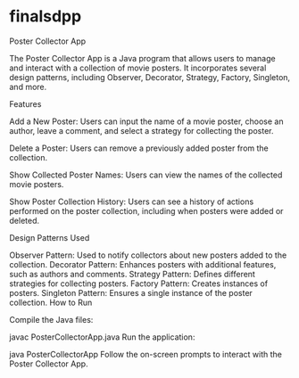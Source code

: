 # finalsdpp
Poster Collector App

The Poster Collector App is a Java program that allows users to manage and interact with a collection of movie posters. It incorporates several design patterns, including Observer, Decorator, Strategy, Factory, Singleton, and more.

Features

Add a New Poster: Users can input the name of a movie poster, choose an author, leave a comment, and select a strategy for collecting the poster.

Delete a Poster: Users can remove a previously added poster from the collection.

Show Collected Poster Names: Users can view the names of the collected movie posters.

Show Poster Collection History: Users can see a history of actions performed on the poster collection, including when posters were added or deleted.

Design Patterns Used

Observer Pattern: Used to notify collectors about new posters added to the collection.
Decorator Pattern: Enhances posters with additional features, such as authors and comments.
Strategy Pattern: Defines different strategies for collecting posters.
Factory Pattern: Creates instances of posters.
Singleton Pattern: Ensures a single instance of the poster collection.
How to Run

Compile the Java files:

javac PosterCollectorApp.java
Run the application:

java PosterCollectorApp
Follow the on-screen prompts to interact with the Poster Collector App.
